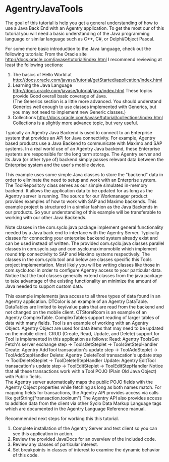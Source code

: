 # AgentryJavaTools

The goal of this tutorial is help you get a general understanding of how to use a Java Back End with an Agentry application.
To get the most our of this tutorial you will need a basic understanding of the Java programming language or similar language such as C++, C#, or Delphi/Object Pascal.

For some more basic introduction to the Java language, check out the following tutorials:
From the Oracle site http://docs.oracle.com/javase/tutorial/index.html
I recommend reviewing at least the following sections:
1. The basics of Hello World at
http://docs.oracle.com/javase/tutorial/getStarted/application/index.html
2. Learning the Java Language
http://docs.oracle.com/javase/tutorial/java/index.html 
These topics provide Good overall basic coverage of Java.  
(The Generics section is a little more advanced.  You should understand Generics well enough to use classes implemented with Generics, but you may not need to implement new Generic classes.)
3. Collections
http://docs.oracle.com/javase/tutorial/collections/index.html
Collections is a slightly more advance topic, but very useful.


Typically an Agentry Java Backend is used to connect to an Enterprise system that provides an API for Java connectivity.
For example, Agentry based products use a Java Backend to communicate with Maximo and SAP systems.
In a real world use of an Agentry Java backend, these Enterprise systems are responsible for the long term storage.
The Agentry server and its Java (or other type of) backend simply passes relevant data between the Enterprise system and the user's mobile device.

This example uses some simple Java classes to store the "backend" data in order to eliminate the need to setup and work with an Enterprise system.
The ToolRepository class serves as our simple simulated in-memory backend.  It allows the application data to be updated for as long as the Agentry server is running.
The source for our Workmanager product provides examples of how to work with SAP and Maximo backends.
This example project is structured in a similar fashion as the Java Backends in our products.  So your understanding of this example will be transferable to working with our other Java Backends.

Note classes in the com.syclo.java package implement general functionality needed by a Java back end to interface with the Agentry Server.
Typically classes for connecting your enterprise backend system already exist and can be used instead of written.
The provided com.syclo.java classes parallel classes in com.syclo.sap and com.syclo.maximomobile which implement round trip connectivity to SAP and Maximo systems respectively.
The classes in the com.syclo.tool and below are classes specific this Tools project implementation.
Most likely you will be writing classes like those in com.syclo.tool in order to configure Agentry access to your particular data.
Notice that the tool classes generally extend classes from the java package to take advantage of the existing functionality an minimize the amount of Java needed to support custom data.

This example implements java access to all three types of data found in an Agentry application.
DTColor is an example of an Agentry DataTable.  DataTables are limited to key/value pairs that are read from the backend and not changed on the mobile client.
CTStoreRoom is an example of an Agentry ComplexTable.  ComplexTables support reading of larger tables of data with many fields. 
Tool is an example of working with an Agentry Object.  Agentry Object are used for data items that may need to be updated on the mobile client.
CRUD (Create, Read, Update, and Delete) support for Tool is implemented in this application as follows:
  Read: 	Agentry ToolsGet Fetch's server exchange step -> ToolsGetSteplet -> ToolsGetStepHandler
  Create: 	Agentry AddTool transacation's update step -> ToolAddSteplet -> ToolAddStepHandler
  Delete:	Agentry DeleteTool transacation's update step -> ToolDeleteSteplet -> ToolDeleteStepHandler
  Update:	Agentry EditTool transacation's update step -> ToolEditSteplet -> ToolEditStepHandler
Notice that all these transactions work with a Tool POJO (Plain Old Java Object) with Public fields.  
The Agentry server automatically maps the public POJO fields with the Agentry Object properties while fetching as long as both names match.
For mapping fields for transactions, the Agentry API provides access via calls like getString("transaction.toolnum")
The Agentry API also provides access to addition data from the client via other Syclo Data Markup Language tags which are documented in the Agentry Language Reference manual.

Recommended next steps for working this this tutorial.
1. Complete installation of the Agentry Server and test client so you can see this application in action.
2. Review the provided JavaDocs for an overview of the included code.
3. Review any classes of particular interest.
4. Set breakpoints in classes of interest to examine the dynamic behavior of this code.

